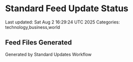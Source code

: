 # Standard Feed Update Status
Last updated: Sat Aug  2 16:29:24 UTC 2025
Categories: technology,business,world

## Feed Files Generated

Generated by Standard Updates Workflow
